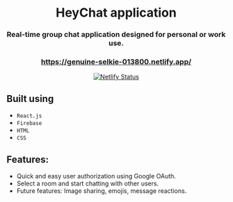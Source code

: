 <div align="center">

# HeyChat application

### Real-time group chat application designed for personal or work use.

### https://genuine-selkie-013800.netlify.app/

[![Netlify Status](https://api.netlify.com/api/v1/badges/776e1bd7-5d1a-4bb2-97cd-955bf55f3556/deploy-status)](https://app.netlify.com/sites/genuine-selkie-013800/deploys)

</div>

## Built using

- `React.js`
- `Firebase`
- `HTML`
- `CSS`

## Features:

- Quick and easy user authorization using Google OAuth.
- Select a room and start chatting with other users.
- Future features: Image sharing, emojis, message reactions.

